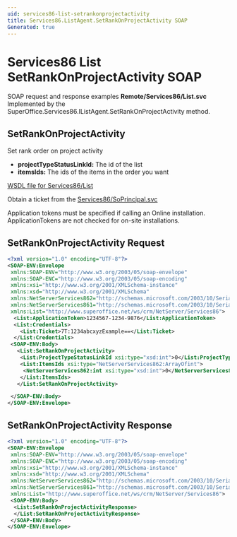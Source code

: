 ```yaml
---
uid: services86-list-setrankonprojectactivity
title: Services86.ListAgent.SetRankOnProjectActivity SOAP
Generated: true
---
```


# Services86 List SetRankOnProjectActivity SOAP

SOAP request and response examples **Remote/Services86/List.svc**
Implemented by the <see cref="M:SuperOffice.Services86.IListAgent.SetRankOnProjectActivity">SuperOffice.Services86.IListAgent.SetRankOnProjectActivity</see> method.

## SetRankOnProjectActivity

Set rank order on project activity

* **projectTypeStatusLinkId:** The id of the list
* **itemsIds:** The ids of the items in the order you want



[WSDL file for Services86/List](../Services86-List.md)

Obtain a ticket from the [Services86/SoPrincipal.svc](../SoPrincipal/SoPrincipal.md)

Application tokens must be specified if calling an Online installation. ApplicationTokens are not checked for on-site installations.

## SetRankOnProjectActivity Request

```xml
<?xml version="1.0" encoding="UTF-8"?>
<SOAP-ENV:Envelope
 xmlns:SOAP-ENV="http://www.w3.org/2003/05/soap-envelope"
 xmlns:SOAP-ENC="http://www.w3.org/2003/05/soap-encoding"
 xmlns:xsi="http://www.w3.org/2001/XMLSchema-instance"
 xmlns:xsd="http://www.w3.org/2001/XMLSchema"
 xmlns:NetServerServices862="http://schemas.microsoft.com/2003/10/Serialization/Arrays"
 xmlns:NetServerServices861="http://schemas.microsoft.com/2003/10/Serialization/"
 xmlns:List="http://www.superoffice.net/ws/crm/NetServer/Services86">
  <List:ApplicationToken>1234567-1234-9876</List:ApplicationToken>
  <List:Credentials>
    <List:Ticket>7T:1234abcxyzExample==</List:Ticket>
  </List:Credentials>
 <SOAP-ENV:Body>
   <List:SetRankOnProjectActivity>
    <List:ProjectTypeStatusLinkId xsi:type="xsd:int">0</List:ProjectTypeStatusLinkId>
    <List:ItemsIds xsi:type="NetServerServices862:ArrayOfint">
     <NetServerServices862:int xsi:type="xsd:int">0</NetServerServices862:int>
    </List:ItemsIds>
   </List:SetRankOnProjectActivity>

 </SOAP-ENV:Body>
</SOAP-ENV:Envelope>

```


## SetRankOnProjectActivity Response

```xml
<?xml version="1.0" encoding="UTF-8"?>
<SOAP-ENV:Envelope
 xmlns:SOAP-ENV="http://www.w3.org/2003/05/soap-envelope"
 xmlns:SOAP-ENC="http://www.w3.org/2003/05/soap-encoding"
 xmlns:xsi="http://www.w3.org/2001/XMLSchema-instance"
 xmlns:xsd="http://www.w3.org/2001/XMLSchema"
 xmlns:NetServerServices862="http://schemas.microsoft.com/2003/10/Serialization/Arrays"
 xmlns:NetServerServices861="http://schemas.microsoft.com/2003/10/Serialization/"
 xmlns:List="http://www.superoffice.net/ws/crm/NetServer/Services86">
 <SOAP-ENV:Body>
  <List:SetRankOnProjectActivityResponse>
  </List:SetRankOnProjectActivityResponse>
 </SOAP-ENV:Body>
</SOAP-ENV:Envelope>

```

